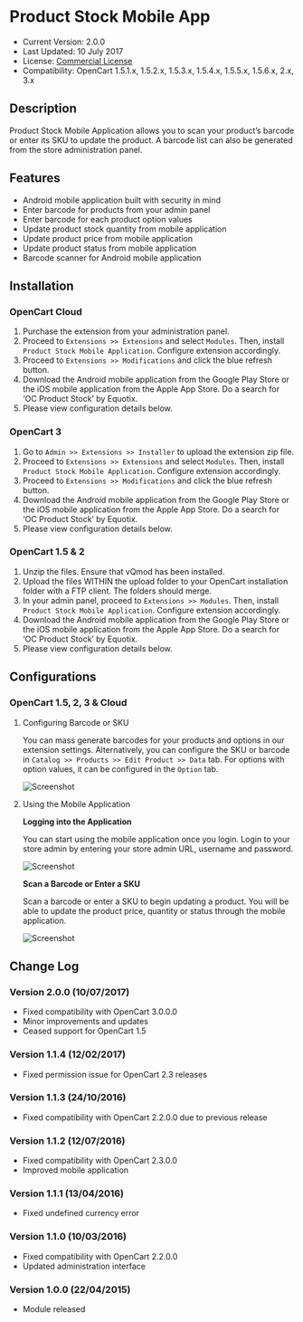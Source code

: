 # Product Stock Mobile App

* Current Version: 2.0.0
* Last Updated: 10 July 2017
* License: [Commercial License][1]
* Compatibility: OpenCart 1.5.1.x, 1.5.2.x, 1.5.3.x, 1.5.4.x, 1.5.5.x, 1.5.6.x, 2.x, 3.x


[1]: https://www.marketinsg.com/usage-license

## Description

Product Stock Mobile Application allows you to scan your product’s barcode or enter its SKU to update the product. A barcode list can also be generated from the store administration panel.

## Features

* Android mobile application built with security in mind
* Enter barcode for products from your admin panel
* Enter barcode for each product option values
* Update product stock quantity from mobile application
* Update product price from mobile application
* Update product status from mobile application
* Barcode scanner for Android mobile application

## Installation

### OpenCart Cloud

1. Purchase the extension from your administration panel.
2. Proceed to `Extensions >> Extensions` and select `Modules`. Then, install `Product Stock Mobile Application`. Configure extension accordingly.
3. Proceed to `Extensions >> Modifications` and click the blue refresh button.
4. Download the Android mobile application from the Google Play Store or the iOS mobile application from the Apple App Store. Do a search for ‘OC Product Stock’ by Equotix.
5. Please view configuration details below.

### OpenCart 3

1. Go to `Admin >> Extensions >> Installer` to upload the extension zip file.
2. Proceed to `Extensions >> Extensions` and select `Modules`. Then, install `Product Stock Mobile Application`. Configure extension accordingly.
3. Proceed to `Extensions >> Modifications` and click the blue refresh button.
4. Download the Android mobile application from the Google Play Store or the iOS mobile application from the Apple App Store. Do a search for ‘OC Product Stock’ by Equotix.
5. Please view configuration details below.

### OpenCart 1.5 & 2

1. Unzip the files. Ensure that vQmod has been installed.
2. Upload the files WITHIN the upload folder to your OpenCart installation folder with a FTP client. The folders should merge.
3. In your admin panel, proceed to `Extensions >> Modules`. Then, install `Product Stock Mobile Application`. Configure extension accordingly.
4. Download the Android mobile application from the Google Play Store or the iOS mobile application from the Apple App Store. Do a search for ‘OC Product Stock’ by Equotix.
5. Please view configuration details below.

## Configurations

### OpenCart 1.5, 2, 3 & Cloud

1. Configuring Barcode or SKU

	You can mass generate barcodes for your products and options in our extension settings. Alternatively, you can configure the SKU or barcode in `Catalog >> Products >> Edit Product >> Data` tab. For options with option values, it can be configured in the `Option` tab.

	![Screenshot](images/product_stock_mobile_app/image-1.png)

2. Using the Mobile Application

	__Logging into the Application__

	You can start using the mobile application once you login. Login to your store admin by entering your store admin URL, username and password.

	![Screenshot](images/product_stock_mobile_app/image-2.png)

	__Scan a Barcode or Enter a SKU__

	Scan a barcode or enter a SKU to begin updating a product. You will be able to update the product price, quantity or status through the mobile application.

	![Screenshot](images/product_stock_mobile_app/image-3.png)

## Change Log

### Version 2.0.0 (10/07/2017)
* Fixed compatibility with OpenCart 3.0.0.0
* Minor improvements and updates
* Ceased support for OpenCart 1.5
### Version 1.1.4 (12/02/2017)
* Fixed permission issue for OpenCart 2.3 releases
### Version 1.1.3 (24/10/2016)
* Fixed compatibility with OpenCart 2.2.0.0 due to previous release
### Version 1.1.2 (12/07/2016)
* Fixed compatibility with OpenCart 2.3.0.0
* Improved mobile application
### Version 1.1.1 (13/04/2016)
* Fixed undefined currency error
### Version 1.1.0 (10/03/2016)
* Fixed compatibility with OpenCart 2.2.0.0
* Updated administration interface
### Version 1.0.0 (22/04/2015)
* Module released